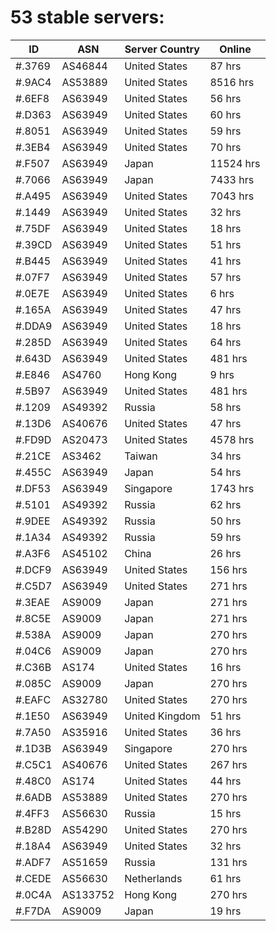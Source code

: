 # 53 stable servers:

| ID | ASN | Server Country | Online |
| ------ | ------ | ------ | ------ |
| #.3769 | AS46844 | United States | 87 hrs |
| #.9AC4 | AS53889 | United States | 8516 hrs |
| #.6EF8 | AS63949 | United States | 56 hrs |
| #.D363 | AS63949 | United States | 60 hrs |
| #.8051 | AS63949 | United States | 59 hrs |
| #.3EB4 | AS63949 | United States | 70 hrs |
| #.F507 | AS63949 | Japan | 11524 hrs |
| #.7066 | AS63949 | Japan | 7433 hrs |
| #.A495 | AS63949 | United States | 7043 hrs |
| #.1449 | AS63949 | United States | 32 hrs |
| #.75DF | AS63949 | United States | 18 hrs |
| #.39CD | AS63949 | United States | 51 hrs |
| #.B445 | AS63949 | United States | 41 hrs |
| #.07F7 | AS63949 | United States | 57 hrs |
| #.0E7E | AS63949 | United States | 6 hrs |
| #.165A | AS63949 | United States | 47 hrs |
| #.DDA9 | AS63949 | United States | 18 hrs |
| #.285D | AS63949 | United States | 64 hrs |
| #.643D | AS63949 | United States | 481 hrs |
| #.E846 | AS4760 | Hong Kong | 9 hrs |
| #.5B97 | AS63949 | United States | 481 hrs |
| #.1209 | AS49392 | Russia | 58 hrs |
| #.13D6 | AS40676 | United States | 47 hrs |
| #.FD9D | AS20473 | United States | 4578 hrs |
| #.21CE | AS3462 | Taiwan | 34 hrs |
| #.455C | AS63949 | Japan | 54 hrs |
| #.DF53 | AS63949 | Singapore | 1743 hrs |
| #.5101 | AS49392 | Russia | 62 hrs |
| #.9DEE | AS49392 | Russia | 50 hrs |
| #.1A34 | AS49392 | Russia | 59 hrs |
| #.A3F6 | AS45102 | China | 26 hrs |
| #.DCF9 | AS63949 | United States | 156 hrs |
| #.C5D7 | AS63949 | United States | 271 hrs |
| #.3EAE | AS9009 | Japan | 271 hrs |
| #.8C5E | AS9009 | Japan | 271 hrs |
| #.538A | AS9009 | Japan | 270 hrs |
| #.04C6 | AS9009 | Japan | 270 hrs |
| #.C36B | AS174 | United States | 16 hrs |
| #.085C | AS9009 | Japan | 270 hrs |
| #.EAFC | AS32780 | United States | 270 hrs |
| #.1E50 | AS63949 | United Kingdom | 51 hrs |
| #.7A50 | AS35916 | United States | 36 hrs |
| #.1D3B | AS63949 | Singapore | 270 hrs |
| #.C5C1 | AS40676 | United States | 267 hrs |
| #.48C0 | AS174 | United States | 44 hrs |
| #.6ADB | AS53889 | United States | 270 hrs |
| #.4FF3 | AS56630 | Russia | 15 hrs |
| #.B28D | AS54290 | United States | 270 hrs |
| #.18A4 | AS63949 | United States | 32 hrs |
| #.ADF7 | AS51659 | Russia | 131 hrs |
| #.CEDE | AS56630 | Netherlands | 61 hrs |
| #.0C4A | AS133752 | Hong Kong | 270 hrs |
| #.F7DA | AS9009 | Japan | 19 hrs |


